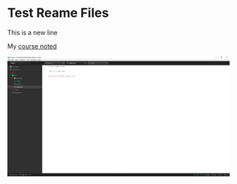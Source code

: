 # Test Reame Files

This is a new line

My [course noted](./notes.txt)

![Image of My Atom Editor](./screenshot.png)
